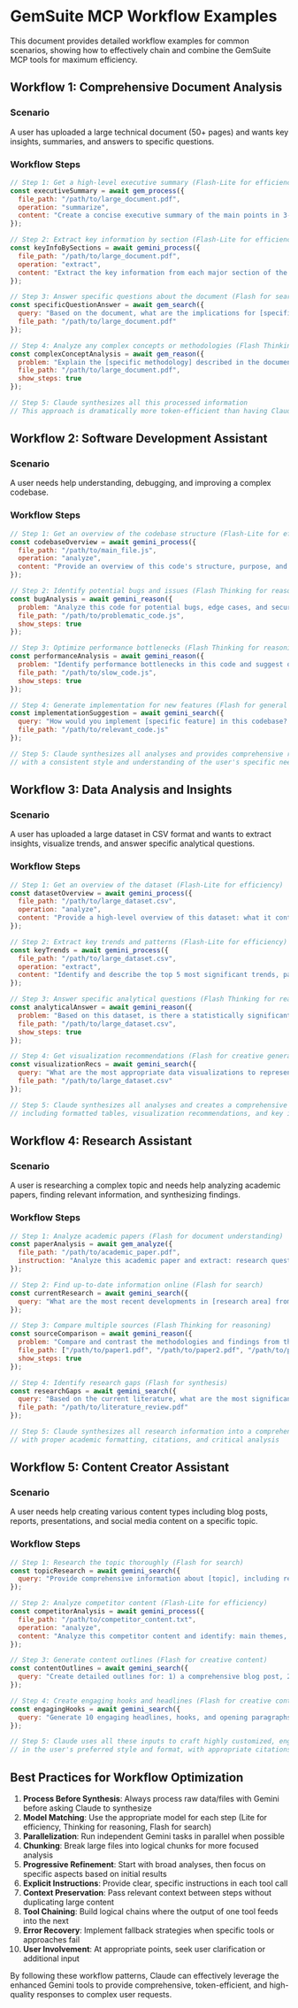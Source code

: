 # GemSuite MCP Workflow Examples

This document provides detailed workflow examples for common scenarios, showing how to effectively chain and combine the GemSuite MCP tools for maximum efficiency.

## Workflow 1: Comprehensive Document Analysis

### Scenario
A user has uploaded a large technical document (50+ pages) and wants key insights, summaries, and answers to specific questions.

### Workflow Steps

```javascript
// Step 1: Get a high-level executive summary (Flash-Lite for efficiency)
const executiveSummary = await gem_process({
  file_path: "/path/to/large_document.pdf",
  operation: "summarize",
  content: "Create a concise executive summary of the main points in 3-5 paragraphs."
});

// Step 2: Extract key information by section (Flash-Lite for efficiency)
const keyInfoBySections = await gemini_process({
  file_path: "/path/to/large_document.pdf",
  operation: "extract",
  content: "Extract the key information from each major section of the document, organized by section headings."
});

// Step 3: Answer specific questions about the document (Flash for search integration)
const specificQuestionAnswer = await gem_search({
  query: "Based on the document, what are the implications for [specific topic]?",
  file_path: "/path/to/large_document.pdf"
});

// Step 4: Analyze any complex concepts or methodologies (Flash Thinking for reasoning)
const complexConceptAnalysis = await gem_reason({
  problem: "Explain the [specific methodology] described in the document and analyze its strengths and limitations.",
  file_path: "/path/to/large_document.pdf",
  show_steps: true
});

// Step 5: Claude synthesizes all this processed information
// This approach is dramatically more token-efficient than having Claude process the entire document
```

## Workflow 2: Software Development Assistant

### Scenario
A user needs help understanding, debugging, and improving a complex codebase.

### Workflow Steps

```javascript
// Step 1: Get an overview of the codebase structure (Flash-Lite for efficiency)
const codebaseOverview = await gemini_process({
  file_path: "/path/to/main_file.js",
  operation: "analyze",
  content: "Provide an overview of this code's structure, purpose, and key components."
});

// Step 2: Identify potential bugs and issues (Flash Thinking for reasoning)
const bugAnalysis = await gemini_reason({
  problem: "Analyze this code for potential bugs, edge cases, and security vulnerabilities.",
  file_path: "/path/to/problematic_code.js",
  show_steps: true
});

// Step 3: Optimize performance bottlenecks (Flash Thinking for reasoning)
const performanceAnalysis = await gemini_reason({
  problem: "Identify performance bottlenecks in this code and suggest optimizations. Explain the reasoning behind each suggestion.",
  file_path: "/path/to/slow_code.js",
  show_steps: true
});

// Step 4: Generate implementation for new features (Flash for general coding)
const implementationSuggestion = await gemini_search({
  query: "How would you implement [specific feature] in this codebase? Provide code examples.",
  file_path: "/path/to/relevant_code.js"
});

// Step 5: Claude synthesizes all analyses and provides comprehensive recommendations
// with a consistent style and understanding of the user's specific needs
```

## Workflow 3: Data Analysis and Insights

### Scenario
A user has uploaded a large dataset in CSV format and wants to extract insights, visualize trends, and answer specific analytical questions.

### Workflow Steps

```javascript
// Step 1: Get an overview of the dataset (Flash-Lite for efficiency)
const datasetOverview = await gemini_process({
  file_path: "/path/to/large_dataset.csv",
  operation: "analyze",
  content: "Provide a high-level overview of this dataset: what it contains, key variables, data types, and basic statistics."
});

// Step 2: Extract key trends and patterns (Flash-Lite for efficiency)
const keyTrends = await gemini_process({
  file_path: "/path/to/large_dataset.csv",
  operation: "extract",
  content: "Identify and describe the top 5 most significant trends, patterns, or insights from this dataset."
});

// Step 3: Answer specific analytical questions (Flash Thinking for reasoning)
const analyticalAnswer = await gemini_reason({
  problem: "Based on this dataset, is there a statistically significant relationship between variables X and Y? Explain your analytical approach.",
  file_path: "/path/to/large_dataset.csv",
  show_steps: true
});

// Step 4: Get visualization recommendations (Flash for creative generation)
const visualizationRecs = await gemini_search({
  query: "What are the most appropriate data visualizations to represent the key trends in this dataset? Describe specific chart types and what they would show.",
  file_path: "/path/to/large_dataset.csv"
});

// Step 5: Claude synthesizes all analyses and creates a comprehensive data report
// including formatted tables, visualization recommendations, and key insights
```

## Workflow 4: Research Assistant

### Scenario
A user is researching a complex topic and needs help analyzing academic papers, finding relevant information, and synthesizing findings.

### Workflow Steps

```javascript
// Step 1: Analyze academic papers (Flash for document understanding)
const paperAnalysis = await gem_analyze({
  file_path: "/path/to/academic_paper.pdf",
  instruction: "Analyze this academic paper and extract: research question, methodology, key findings, limitations, and implications. Include important statistics and quotes."
});

// Step 2: Find up-to-date information online (Flash for search)
const currentResearch = await gemini_search({
  query: "What are the most recent developments in [research area] from 2024-2025? Focus on peer-reviewed findings."
});

// Step 3: Compare multiple sources (Flash Thinking for reasoning)
const sourceComparison = await gemini_reason({
  problem: "Compare and contrast the methodologies and findings from these different research papers. Identify agreements, contradictions, and gaps.",
  file_path: ["/path/to/paper1.pdf", "/path/to/paper2.pdf", "/path/to/paper3.pdf"],
  show_steps: true
});

// Step 4: Identify research gaps (Flash for synthesis)
const researchGaps = await gemini_search({
  query: "Based on the current literature, what are the most significant research gaps or unanswered questions in [research area]?",
  file_path: "/path/to/literature_review.pdf"
});

// Step 5: Claude synthesizes all research information into a comprehensive literature review
// with proper academic formatting, citations, and critical analysis
```

## Workflow 5: Content Creator Assistant

### Scenario
A user needs help creating various content types including blog posts, reports, presentations, and social media content on a specific topic.

### Workflow Steps

```javascript
// Step 1: Research the topic thoroughly (Flash for search)
const topicResearch = await gemini_search({
  query: "Provide comprehensive information about [topic], including recent developments, statistics, expert opinions, and key debates."
});

// Step 2: Analyze competitor content (Flash-Lite for efficiency)
const competitorAnalysis = await gemini_process({
  file_path: "/path/to/competitor_content.txt",
  operation: "analyze",
  content: "Analyze this competitor content and identify: main themes, tone, structure, strengths, and weaknesses."
});

// Step 3: Generate content outlines (Flash for creative content)
const contentOutlines = await gemini_search({
  query: "Create detailed outlines for: 1) a comprehensive blog post, 2) a professional report, and 3) a presentation on [topic]. Include key sections, main points, and supporting elements for each."
});

// Step 4: Create engaging hooks and headlines (Flash for creative content)
const engagingHooks = await gemini_search({
  query: "Generate 10 engaging headlines, hooks, and opening paragraphs for content about [topic], optimized for audience engagement."
});

// Step 5: Claude uses all these inputs to craft highly customized, engaging content
// in the user's preferred style and format, with appropriate citations and media suggestions
```

## Best Practices for Workflow Optimization

1. **Process Before Synthesis**: Always process raw data/files with Gemini before asking Claude to synthesize
2. **Model Matching**: Use the appropriate model for each step (Lite for efficiency, Thinking for reasoning, Flash for search)
3. **Parallelization**: Run independent Gemini tasks in parallel when possible
4. **Chunking**: Break large files into logical chunks for more focused analysis
5. **Progressive Refinement**: Start with broad analyses, then focus on specific aspects based on initial results
6. **Explicit Instructions**: Provide clear, specific instructions in each tool call
7. **Context Preservation**: Pass relevant context between steps without duplicating large content
8. **Tool Chaining**: Build logical chains where the output of one tool feeds into the next
9. **Error Recovery**: Implement fallback strategies when specific tools or approaches fail
10. **User Involvement**: At appropriate points, seek user clarification or additional input

By following these workflow patterns, Claude can effectively leverage the enhanced Gemini tools to provide comprehensive, token-efficient, and high-quality responses to complex user requests.

